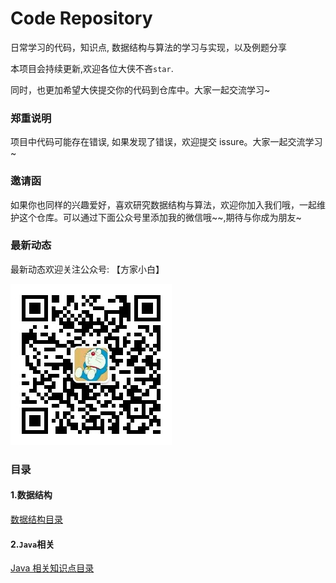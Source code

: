 # Code Repository

日常学习的代码，知识点, 数据结构与算法的学习与实现，以及例题分享

本项目会持续更新,欢迎各位大侠不吝`star`.

同时，也更加希望大侠提交你的代码到仓库中。大家一起交流学习~

### 郑重说明

项目中代码可能存在错误, 如果发现了错误，欢迎提交 issure。大家一起交流学习~

### 邀请函

如果你也同样的兴趣爱好，喜欢研究数据结构与算法，欢迎你加入我们哦，一起维护这个仓库。可以通过下面公众号里添加我的微信哦~~,期待与你成为朋友~

### 最新动态

最新动态欢迎关注公众号: 【方家小白】

![qrcode](./asset/images/qrcode.jpg)


### 目录

#### 1.数据结构

[数据结构目录]()

#### 2.`Java`相关

[Java 相关知识点目录](./02_java/README.md)